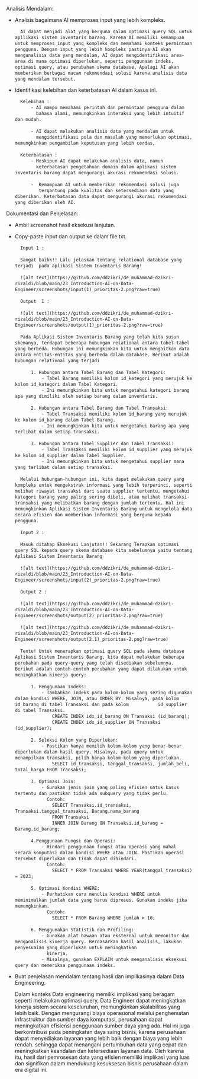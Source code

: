 Analisis Mendalam:

- Analisis bagaimana AI memproses input yang lebih kompleks.
        
        AI dapat menjadi alat yang berguna dalam optimasi query SQL untuk apllikasi sistem inventaris barang. Karena AI memiliki kemampuan untuk memproses input yang kompleks dan memahami konteks permintaan pengguna. Dengan input yang lebih kompleks pastinya AI akan menganalisis data yang mendalam, AI dapat mengidentifikasi area-area di mana optimasi diperlukan, seperti penggunaan indeks, optimasi query, atau perubahan skema database. Apalagi AI akan memberikan berbagai macam rekomendasi solusi karena analisis data yang mendalam tersebut.


- Identifikasi kelebihan dan keterbatasan AI dalam kasus ini.

        Kelebihan :
            - AI mampu memahami perintah dan permintaan pengguna dalam  
              bahasa alami, memungkinkan interaksi yang lebih intuitif dan mudah.

            - AI dapat melakukan analisis data yang mendalam untuk      
              mengidentifikasi pola dan masalah yang memerlukan optimasi, memungkinkan pengambilan keputusan yang lebih cerdas.
        
        Keterbatasan :
            - Meskipun AI dapat melakukan analisis data, namun 
              keterbatasan pengetahuan domain dalam aplikasi sistem inventaris barang dapat mengurangi akurasi rekomendasi solusi.
            
            -  Kemampuan AI untuk memberikan rekomendasi solusi juga
               tergantung pada kualitas dan ketersediaan data yang diberikan. Keterbatasan data dapat mengurangi akurasi rekomendasi yang diberikan oleh AI.


Dokumentasi dan Penjelasan:

- Ambil screenshot hasil eksekusi lanjutan.

- Copy-paste input dan output ke dalam file txt.
    
        Input 1 :

        Sangat baikk!! Lalu jelaskan tentang relational database yang terjadi  pada aplikasi Sistem Inventaris Barang!

        ![alt text](https://github.com/ddzikri/de_muhammad-dzikri-rizaldi/blob/main/23_Introduction-AI-on-Data-Engineer/screenshots/input(1)_prioritas-2.png?raw=true)

        Output  1 :

        ![alt text](https://github.com/ddzikri/de_muhammad-dzikri-rizaldi/blob/main/23_Introduction-AI-on-Data-Engineer/screenshots/output(1)_prioritas-2.png?raw=true)

        Pada Aplikasi Sistem Inventaris Barang yang telah kita susun skemanya, terdapat beberapa hubungan relational antara tabel-tabel yang berbeda. Hubungan ini memungkinkan kita untuk mengaitkan data antara entitas-entitas yang berbeda dalam database. Berikut adalah hubungan relational yang terjadi

            1. Hubungan antara Tabel Barang dan Tabel Kategori:
                - Tabel Barang memiliki kolom id_kategori yang merujuk ke kolom id_kategori dalam Tabel Kategori.
                - Ini memungkinkan kita untuk mengetahui kategori barang apa yang dimiliki oleh setiap barang dalam inventaris.

            2. Hubungan antara Tabel Barang dan Tabel Transaksi:
                - Tabel Transaksi memiliki kolom id_barang yang merujuk ke kolom id_barang dalam Tabel Barang.
                - Ini memungkinkan kita untuk mengetahui barang apa yang terlibat dalam setiap transaksi.

            3. Hubungan antara Tabel Supplier dan Tabel Transaksi:
                - Tabel Transaksi memiliki kolom id_supplier yang merujuk ke kolom id_supplier dalam Tabel Supplier.
                - Ini memungkinkan kita untuk mengetahui supplier mana yang terlibat dalam setiap transaksi.

        Melalui hubungan-hubungan ini, kita dapat melakukan query yang kompleks untuk mengekstrak informasi yang lebih terperinci, seperti melihat riwayat transaksi dari suatu supplier tertentu, mengetahui kategori barang yang paling sering dibeli, atau melihat transaksi-transaksi yang melibatkan barang dengan jumlah tertentu. Hal ini memungkinkan Aplikasi Sistem Inventaris Barang untuk mengelola data secara efisien dan memberikan informasi yang berguna kepada pengguna.

        Input 2 : 

        Masuk ditahap Eksekusi Lanjutan!! Sekarang Terapkan optimasi query SQL kepada query skema database kita sebelumnya yaitu tentang Aplikasi Sistem Inventaris Barang

        ![alt text](https://github.com/ddzikri/de_muhammad-dzikri-rizaldi/blob/main/23_Introduction-AI-on-Data-Engineer/screenshots/input(2)_prioritas-2.png?raw=true)

        Output 2 :

        ![alt text](https://github.com/ddzikri/de_muhammad-dzikri-rizaldi/blob/main/23_Introduction-AI-on-Data-Engineer/screenshots/output(2)_prioritas-2.png?raw=true)

        ![alt text](https://github.com/ddzikri/de_muhammad-dzikri-rizaldi/blob/main/23_Introduction-AI-on-Data-Engineer/screenshots/output(2.1)_prioritas-2.png?raw=true)

        Tentu! Untuk menerapkan optimasi query SQL pada skema database Aplikasi Sistem Inventaris Barang, kita dapat melakukan beberapa perubahan pada query-query yang telah disediakan sebelumnya. Berikut adalah contoh-contoh perubahan yang dapat dilakukan untuk meningkatkan kinerja query:

            1. Penggunaan Indeks:
                - Tambahkan indeks pada kolom-kolom yang sering digunakan dalam kondisi WHERE, JOIN, atau ORDER BY. Misalnya, pada kolom id_barang di tabel Transaksi dan pada kolom           id_supplier di tabel Transaksi.
                    CREATE INDEX idx_id_barang ON Transaksi (id_barang);
                    CREATE INDEX idx_id_supplier ON Transaksi (id_supplier);

            2. Seleksi Kolom yang Diperlukan:
                - Pastikan hanya memilih kolom-kolom yang benar-benar diperlukan dalam hasil query. Misalnya, pada query untuk menampilkan transaksi, pilih hanya kolom-kolom yang diperlukan.
                    SELECT id_transaksi, tanggal_transaksi, jumlah_beli, total_harga FROM Transaksi;

            3. Optimasi Join:
                - Gunakan jenis join yang paling efisien untuk kasus tertentu dan pastikan tidak ada subquery yang tidak perlu.
                  Contoh:
                    SELECT Transaksi.id_transaksi, Transaksi.tanggal_transaksi, Barang.nama_barang
                    FROM Transaksi
                    INNER JOIN Barang ON Transaksi.id_barang = Barang.id_barang;
                    
            4.Penggunaan Fungsi dan Operasi:
                - Hindari penggunaan fungsi atau operasi yang mahal secara komputasi dalam kondisi WHERE atau JOIN. Pastikan operasi tersebut diperlukan dan tidak dapat dihindari.
                  Contoh:
                    SELECT * FROM Transaksi WHERE YEAR(tanggal_transaksi) = 2023;

            5. Optimasi Kondisi WHERE:
                - Perhatikan cara menulis kondisi WHERE untuk meminimalkan jumlah data yang harus diproses. Gunakan indeks jika memungkinkan.
                  Contoh:
                    SELECT * FROM Barang WHERE jumlah > 10;

            6. Menggunakan Statistik dan Profiling:
                - Gunakan alat bawaan atau eksternal untuk memonitor dan menganalisis kinerja query. Berdasarkan hasil analisis, lakukan penyesuaian yang diperlukan untuk meningkatkan   
                  kinerja.
                - Misalnya, gunakan EXPLAIN untuk menganalisis eksekusi query dan memeriksa penggunaan indeks.  

- Buat penjelasan mendalam tentang hasil dan implikasinya dalam Data Engineering.

    Dalam konteks Data engineering memiliki implikasi yang beragam seperti melakukan optimasi query, Data Engineer dapat meningkatkan kinerja sistem secara keseluruhan, memungkinkan skalabilitas yang lebih baik. Dengan mengurangi biaya operasional melalui penghematan infrastruktur dan sumber daya komputasi, perusahaan dapat meningkatkan efisiensi penggunaan sumber daya yang ada. Hal ini juga berkontribusi pada peningkatan daya saing bisnis, karena perusahaan dapat menyediakan layanan yang lebih baik dengan biaya yang lebih rendah. sehingga dapat menangani pertumbuhan data yang cepat dan meningkatkan keandalan dan ketersediaan layanan data. Oleh karena itu, hasil dari pemrosesan data yang efisien memiliki implikasi yang luas dan signifikan dalam mendukung kesuksesan bisnis perusahaan dalam era digital ini.